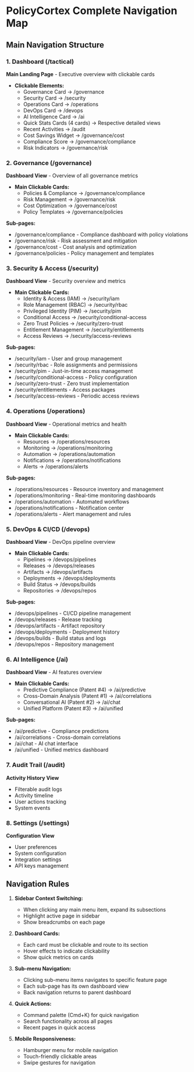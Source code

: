# PolicyCortex Complete Navigation Map

## Main Navigation Structure

### 1. Dashboard (/tactical)
**Main Landing Page** - Executive overview with clickable cards
- **Clickable Elements:**
  - Governance Card → /governance
  - Security Card → /security
  - Operations Card → /operations
  - DevOps Card → /devops
  - AI Intelligence Card → /ai
  - Quick Stats Cards (4 cards) → Respective detailed views
  - Recent Activities → /audit
  - Cost Savings Widget → /governance/cost
  - Compliance Score → /governance/compliance
  - Risk Indicators → /governance/risk

### 2. Governance (/governance)
**Dashboard View** - Overview of all governance metrics
- **Main Clickable Cards:**
  - Policies & Compliance → /governance/compliance
  - Risk Management → /governance/risk
  - Cost Optimization → /governance/cost
  - Policy Templates → /governance/policies

**Sub-pages:**
- /governance/compliance - Compliance dashboard with policy violations
- /governance/risk - Risk assessment and mitigation
- /governance/cost - Cost analysis and optimization
- /governance/policies - Policy management and templates

### 3. Security & Access (/security)
**Dashboard View** - Security overview and metrics
- **Main Clickable Cards:**
  - Identity & Access (IAM) → /security/iam
  - Role Management (RBAC) → /security/rbac
  - Privileged Identity (PIM) → /security/pim
  - Conditional Access → /security/conditional-access
  - Zero Trust Policies → /security/zero-trust
  - Entitlement Management → /security/entitlements
  - Access Reviews → /security/access-reviews

**Sub-pages:**
- /security/iam - User and group management
- /security/rbac - Role assignments and permissions
- /security/pim - Just-in-time access management
- /security/conditional-access - Policy configuration
- /security/zero-trust - Zero trust implementation
- /security/entitlements - Access packages
- /security/access-reviews - Periodic access reviews

### 4. Operations (/operations)
**Dashboard View** - Operational metrics and health
- **Main Clickable Cards:**
  - Resources → /operations/resources
  - Monitoring → /operations/monitoring
  - Automation → /operations/automation
  - Notifications → /operations/notifications
  - Alerts → /operations/alerts

**Sub-pages:**
- /operations/resources - Resource inventory and management
- /operations/monitoring - Real-time monitoring dashboards
- /operations/automation - Automated workflows
- /operations/notifications - Notification center
- /operations/alerts - Alert management and rules

### 5. DevOps & CI/CD (/devops)
**Dashboard View** - DevOps pipeline overview
- **Main Clickable Cards:**
  - Pipelines → /devops/pipelines
  - Releases → /devops/releases
  - Artifacts → /devops/artifacts
  - Deployments → /devops/deployments
  - Build Status → /devops/builds
  - Repositories → /devops/repos

**Sub-pages:**
- /devops/pipelines - CI/CD pipeline management
- /devops/releases - Release tracking
- /devops/artifacts - Artifact repository
- /devops/deployments - Deployment history
- /devops/builds - Build status and logs
- /devops/repos - Repository management

### 6. AI Intelligence (/ai)
**Dashboard View** - AI features overview
- **Main Clickable Cards:**
  - Predictive Compliance (Patent #4) → /ai/predictive
  - Cross-Domain Analysis (Patent #1) → /ai/correlations
  - Conversational AI (Patent #2) → /ai/chat
  - Unified Platform (Patent #3) → /ai/unified

**Sub-pages:**
- /ai/predictive - Compliance predictions
- /ai/correlations - Cross-domain correlations
- /ai/chat - AI chat interface
- /ai/unified - Unified metrics dashboard

### 7. Audit Trail (/audit)
**Activity History View**
- Filterable audit logs
- Activity timeline
- User actions tracking
- System events

### 8. Settings (/settings)
**Configuration View**
- User preferences
- System configuration
- Integration settings
- API keys management

## Navigation Rules

1. **Sidebar Context Switching:**
   - When clicking any main menu item, expand its subsections
   - Highlight active page in sidebar
   - Show breadcrumbs on each page

2. **Dashboard Cards:**
   - Each card must be clickable and route to its section
   - Hover effects to indicate clickability
   - Show quick metrics on cards

3. **Sub-menu Navigation:**
   - Clicking sub-menu items navigates to specific feature page
   - Each sub-page has its own dashboard view
   - Back navigation returns to parent dashboard

4. **Quick Actions:**
   - Command palette (Cmd+K) for quick navigation
   - Search functionality across all pages
   - Recent pages in quick access

5. **Mobile Responsiveness:**
   - Hamburger menu for mobile navigation
   - Touch-friendly clickable areas
   - Swipe gestures for navigation
